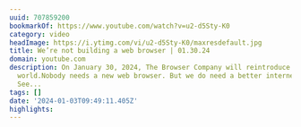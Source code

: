 ```yaml
---
uuid: 707859200
bookmarkOf: https://www.youtube.com/watch?v=u2-d5Sty-K0
category: video
headImage: https://i.ytimg.com/vi/u2-d5Sty-K0/maxresdefault.jpg
title: We’re not building a web browser | 01.30.24
domain: youtube.com
description: On January 30, 2024, The Browser Company will reintroduce itself to the
  world.Nobody needs a new web browser. But we do need a better internet. 01.30.24.
  See...
tags: []
date: '2024-01-03T09:49:11.405Z'
highlights:
---
```




